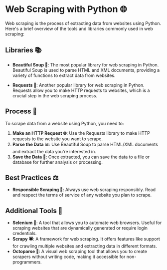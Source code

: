 # Web Scraping with Python 🌐

Web scraping is the process of extracting data from websites using Python. Here's a brief overview of the tools and libraries commonly used in web scraping:

## Libraries 📚

- **Beautiful Soup 🍲**: The most popular library for web scraping in Python. Beautiful Soup is used to parse HTML and XML documents, providing a variety of functions to extract data from websites.

- **Requests 📡**: Another popular library for web scraping in Python. Requests allow you to make HTTP requests to websites, which is a crucial step in the web scraping process.

## Process 🔄

To scrape data from a website using Python, you need to:

1. **Make an HTTP Request 🌐**: Use the Requests library to make HTTP requests to the website you want to scrape.
2. **Parse the Data 📊**: Use Beautiful Soup to parse HTML/XML documents and extract the data you're interested in.
3. **Save the Data 💾**: Once extracted, you can save the data to a file or database for further analysis or processing.

## Best Practices ⚖️

- **Responsible Scraping 🤝**: Always use web scraping responsibly. Read and respect the terms of service of any website you plan to scrape.

## Additional Tools 🔧

- **Selenium 🚗**: A tool that allows you to automate web browsers. Useful for scraping websites that are dynamically generated or require login credentials.
- **Scrapy 🕷️**: A framework for web scraping. It offers features like support for crawling multiple websites and extracting data in different formats.
- **Octoparse 🐙**: A visual web scraping tool that allows you to create scrapers without writing code, making it accessible for non-programmers.
